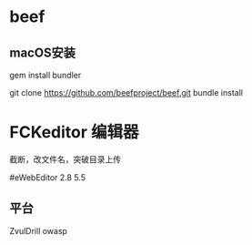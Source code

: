 # beef
## macOS安装
gem install bundler  

git clone https://github.com/beefproject/beef.git
bundle install
# FCKeditor 编辑器
截断，改文件名，突破目录上传

#eWebEditor 2.8 5.5

## 平台
ZvulDrill 
owasp